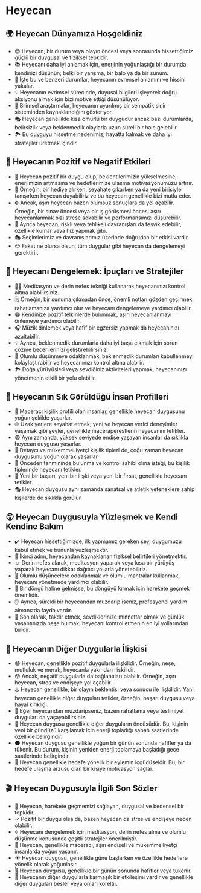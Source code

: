 # Heyecan

## 🌍 Heyecan Dünyamıza Hoşgeldiniz

* 😊 Heyecan, bir durum veya olayın öncesi veya sonrasında hissettiğimiz güçlü bir duygusal ve fiziksel tepkidir.
* 📚 Heyecanı daha iyi anlamak için, enerjinin yoğunlaştığı bir durumda kendinizi düşünün; belki bir yarışma, bir balo ya da bir sunum.
* 🌟 İşte bu ve benzeri durumlar, heyecanın evrensel anlamını ve hissini yakalar.
* 💡 Heyecanın evrimsel sürecinde, duyusal bilgileri işleyerek doğru aksiyonu almak için bizi motive ettiği düşünülüyor.
* 🧪 Bilimsel araştırmalar, heyecanın uyarılmış bir sempatik sinir sisteminden kaynaklandığını gösteriyor.
* 🎭 Heyecan genellikle kısa ömürlü bir duygudur ancak bazı durumlarda, belirsizlik veya beklenmedik olaylarla uzun süreli bir hale gelebilir.
* 🏞️ Bu duyguyu hissetme nedenimiz, hayatta kalmak ve daha iyi stratejiler üretmek içindir.

## 💫 Heyecanın Pozitif ve Negatif Etkileri

* 🌈 Heyecan pozitif bir duygu olup, beklentilerimizin yükselmesine, enerjimizin artmasına ve hedeflerimize ulaşma motivasyonumuzu artırır.
* 🎁 Örneğin, bir hediye alırken, seyahate çıkarken ya da yeni birisiyle tanışırken heyecan duyabiliriz ve bu heyecan genellikle bizi mutlu eder.
* ❄️ Ancak, aşırı heyecan bazen olumsuz sonuçlara da yol açabilir. Örneğin, bir sınav öncesi veya bir iş görüşmesi öncesi aşırı heyecanlanmak bizi strese sokabilir ve performansımızı düşürebilir.
* 🎰 Ayrıca heyecan, riskli veya tehlikeli davranışları da teşvik edebilir, özellikle kumar veya hız yapmak gibi.
* 🎭 Seçimlerimiz ve davranışlarımız üzerinde doğrudan bir etkisi vardır.
* 😌 Fakat ne olursa olsun, tüm duygular gibi heyecan da dengelemeyi gerektirir.

## 🚀 Heyecanı Dengelemek: İpuçları ve Stratejiler

* 🧘‍♀️ Meditasyon ve derin nefes tekniği kullanarak heyecanınızı kontrol altına alabilirsiniz.
* 🗒 Örneğin, bir sunuma çıkmadan önce, önemli notları gözden geçirmek, rahatlamanıza yardımcı olur ve heyecanı dengelemeye yardımcı olabilir.
* 😁 Kendinize pozitif telkinlerde bulunmak, aşırı heyecanlanmayı önlemeye yardımcı olabilir.
* 🎧 Müzik dinlemek veya hafif bir egzersiz yapmak da heyecanınızı azaltabilir.
* 💡 Ayrıca, beklenmedik durumlarla daha iyi başa çıkmak için sorun çözme becerilerinizi geliştirebilirsiniz.
* 💭 Olumlu düşünmeye odaklanmak, beklenmedik durumları kabullenmeyi kolaylaştırabilir ve heyecanınızı kontrol altına alabilir.
* 🏞️ Doğa yürüyüşleri veya sevdiğiniz aktiviteleri yapmak, heyecanınızı yönetmenin etkili bir yolu olabilir.

## 🔎 Heyecanın Sık Görüldüğü İnsan Profilleri

* 🌳 Maceracı kişilik profili olan insanlar, genellikle heyecan duygusunu yoğun şekilde yaşarlar.
* 🌐 Uzak yerlere seyahat etmek, yeni ve heyecan verici deneyimler yaşamak gibi şeyler, genellikle maceraperestlerin heyecanını tetikler.
* 😨 Aynı zamanda, yüksek seviyede endişe yaşayan insanlar da sıklıkla heyecan duygusu yaşarlar.
* 🔬 Detaycı ve mükemmelliyetçi kişilik tipleri de, çoğu zaman heyecan duygusunu yoğun olarak yaşarlar.
* 💭 Önceden tahmininde bulunma ve kontrol sahibi olma isteği, bu kişilik tiplerinde heyecanı tetikler.
* 📜 Yeni bir başarı, yeni bir ilişki veya yeni bir fırsat, genellikle heyecanı tetikler.
* 🎭 Heyecan duygusu aynı zamanda sanatsal ve atletik yeteneklere sahip kişilerde de sıklıkla görülür.

## 😮 Heyecan Duygusuyla Yüzleşmek ve Kendi Kendine Bakım

* ✔️ Heyecan hissettiğimizde, ilk yapmamız gereken şey, duygumuzu kabul etmek ve bununla yüzleşmektir.
* 🦋 İkinci adım, heyecandan kaynaklanan fiziksel belirtileri yönetmektir.
* ☺️ Derin nefes alarak, meditasyon yaparak veya kısa bir yürüyüş yaparak heyecanı dikkat dağıtıcı yollarla yönetebiliriz.
* 💭 Olumlu düşüncelere odaklanmak ve olumlu mantralar kullanmak, heyecanı yönetmede yardımcı olabilir.
* 🔄 Bir döngü haline gelmişse, bu döngüyü kırmak için harekete geçmek önemlidir.
* ✋ Ayrıca, sürekli bir heyecandan muzdarip iseniz, profesyonel yardım almanızda fayda vardır.
* 📝 Son olarak, takdir etmek, sevdiklerinize minnettar olmak ve günlük yaşantınızda neşe bulmak, heyecanı kontrol etmenin en iyi yollarından biridir.

## 💓 Heyecanın Diğer Duygularla İlişkisi

* 😄 Heyecan, genellikle pozitif duygularla ilişkilidir. Örneğin, neşe, mutluluk ve merak, heyecanla yakından ilişkilidir.
* 😰 Ancak, negatif duygularla da bağlantıları olabilir. Örneğin, aşırı heyecan, stres ve endişeye yol açabilir.
* ♨️ Heyecan genellikle, bir olayın beklentisi veya sonucu ile ilişkilidir. Yani, heyecan genellikle diğer duyguları tetikler, örneğin, başarı duygusu veya hayal kırıklığı.
* 🌊 Eğer heyecandan muzdaripseniz, bazen rahatlama veya teslimiyet duyguları da yaşayabilirsiniz.
* 🌅 Heyecan duygusu genellikle diğer duyguların öncüsüdür. Bu, kişinin yeni bir gündüzü karşılamak için enerji topladığı sabah saatlerinde özellikle belirgindir.
* 🌑 Heyecan duygusu genellikle yoğun bir günün sonunda hafifler ya da tükenir. Bu durum, kişinin yeniden enerji toplamaya başladığı gece saatlerinde belirgindir.
* 🎯 Heyecan genellikle hedefe yönelik bir eylemin içgüdüseldir. Bu, bir hedefe ulaşma arzusu olan bir kişiye motivasyon sağlar.

## 🎬 Heyecan Duygusuyla İlgili Son Sözler

* 🥇 Heyecan, harekete geçmemizi sağlayan, duygusal ve bedensel bir tepkidir.
* ✓ Pozitif bir duygu olsa da, bazen heyecan da stres ve endişeye neden olabilir.
* 🔯 Heyecanı dengelemek için meditasyon, derin nefes alma ve olumlu düşünme konusunda çeşitli stratejiler önerilmiştir.
* 🎡 Heyecan, genellikle maceracı, aşırı endişeli ve mükemmelliyetçi insanlarda yoğun yaşanır.
* ☀️ Heyecan duygusu, genellikle güne başlarken ve özellikle hedeflere yönelik olarak yoğunlaşır.
* 🌙 Heyecan duygusu, genellikle bir günün sonunda hafifler veya tükenir.
* 🤝 Heyecanın diğer duygularla karmaşık bir etkileşimi vardır ve genellikle diğer duyguları besler veya onları köreltir.
